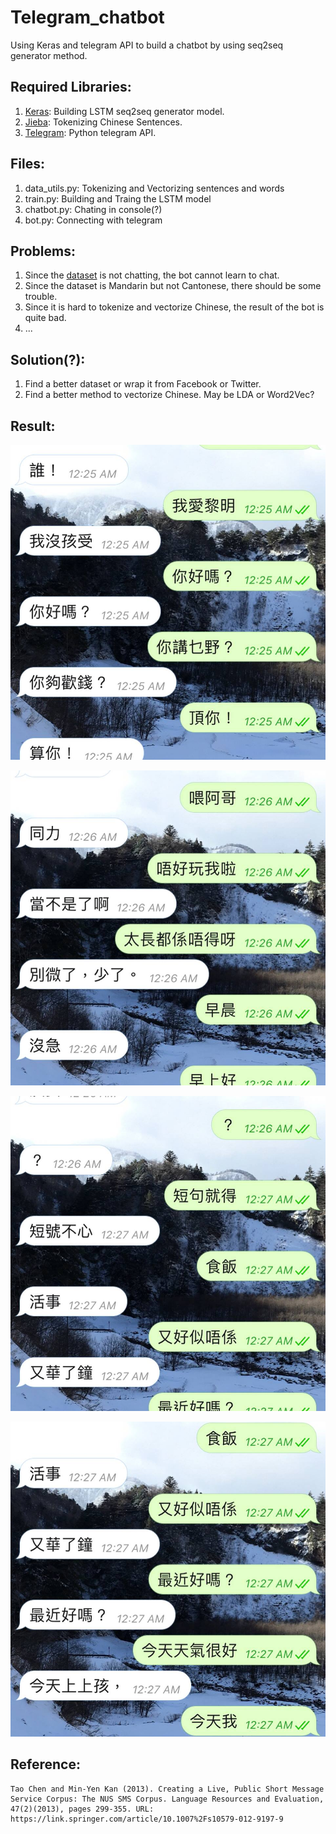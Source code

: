 # Telegram_chatbot
Using Keras and telegram API to build a chatbot by using seq2seq generator method. </br>
## Required Libraries:
1.  [Keras](https://keras.io): Building LSTM seq2seq generator model.
2.  [Jieba](https://github.com/fxsjy/jieba): Tokenizing Chinese Sentences.
3.  [Telegram](https://github.com/python-telegram-bot/python-telegram-bot): Python telegram API.
## Files:
1.  data_utils.py: Tokenizing and Vectorizing sentences and words
2.  train.py: Building and Traing the LSTM model
3.  chatbot.py: Chating in console(?)
4.  bot.py: Connecting with telegram
## Problems:
1.  Since the [dataset](https://inclass.kaggle.com/rtatman/the-national-university-of-singapore-sms-corpus/version/1) is not chatting, the bot cannot learn to chat.
2.  Since the dataset is Mandarin but not Cantonese, there should be some trouble.
3.  Since it is hard to tokenize and vectorize Chinese, the result of the bot is quite bad.
4.  ...
## Solution(?):
1.  Find a better dataset or wrap it from Facebook or Twitter.
2.  Find a better method to vectorize Chinese. May be LDA or Word2Vec?
## Result:

![Sample 1.](https://github.com/p768lwy3/Telegram_chatbot/blob/master/seq2seq/pic/23244278_1655902084480773_7548481696032972095_n.jpg)

![Sample 2.](https://github.com/p768lwy3/Telegram_chatbot/blob/master/seq2seq/pic/23319335_1655902041147444_591198137054595988_n.jpg)

![Sample 3.](https://github.com/p768lwy3/Telegram_chatbot/blob/master/seq2seq/pic/23376484_1655901937814121_878269907131833199_n.jpg)

![Sample 4.](https://github.com/p768lwy3/Telegram_chatbot/blob/master/seq2seq/pic/23380080_1655901867814128_8799978012659069703_n.jpg)

## Reference:
    Tao Chen and Min-Yen Kan (2013). Creating a Live, Public Short Message Service Corpus: The NUS SMS Corpus. Language Resources and Evaluation, 47(2)(2013), pages 299-355. URL: https://link.springer.com/article/10.1007%2Fs10579-012-9197-9

